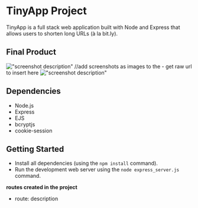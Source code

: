 # TinyApp Project

TinyApp is a full stack web application built with Node and Express that allows users to shorten long URLs (à la bit.ly).

## Final Product

!["screenshot description"](#) //add screenshots as images to the - get raw url to insert here
!["screenshot description"](#)

## Dependencies

- Node.js
- Express
- EJS
- bcryptjs
- cookie-session

## Getting Started

- Install all dependencies (using the `npm install` command).
- Run the development web server using the `node express_server.js` command.

**routes created in the project**

- route: description